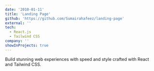 ```yaml
---
date: '2010-01-11'
title: 'Landing Page'
github: 'https://github.com/Sumairahafeez/landing-page'
external: ''
tech:
  - React.js
  - Tailwind CSS
company: ''
showInProjects: true
---
```

Build stunning web experiences with speed and style crafted with React and Tailwind CSS.
